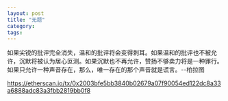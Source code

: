 ```yaml
---
layout: post
title: "无题"
category: 
tags: 
---
```

如果尖锐的批评完全消失，温和的批评将会变得刺耳。如果温和的批评也不被允许，沉默将被认为居心叵测。如果沉默也不再允许，赞扬不够卖力将是一种罪行。如果只允许一种声音存在，那么，唯一存在的那个声音就是谎言。--柏拉图

https://etherscan.io/tx/0x2003bfe5bb3840b02679a07f90054ed122dc8a33a6888adc83a3fbb2819bb0f8
